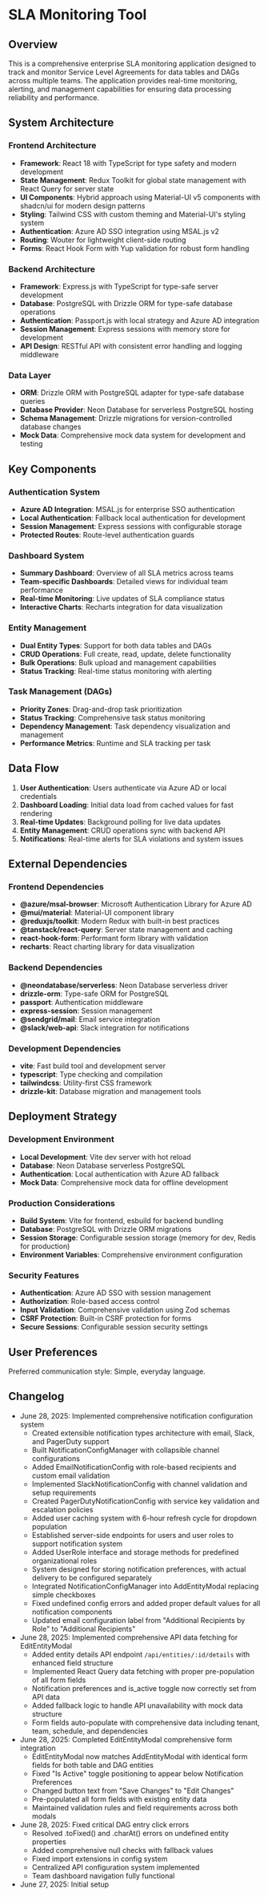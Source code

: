 # SLA Monitoring Tool

## Overview

This is a comprehensive enterprise SLA monitoring application designed to track and monitor Service Level Agreements for data tables and DAGs across multiple teams. The application provides real-time monitoring, alerting, and management capabilities for ensuring data processing reliability and performance.

## System Architecture

### Frontend Architecture
- **Framework**: React 18 with TypeScript for type safety and modern development
- **State Management**: Redux Toolkit for global state management with React Query for server state
- **UI Components**: Hybrid approach using Material-UI v5 components with shadcn/ui for modern design patterns
- **Styling**: Tailwind CSS with custom theming and Material-UI's styling system
- **Authentication**: Azure AD SSO integration using MSAL.js v2
- **Routing**: Wouter for lightweight client-side routing
- **Forms**: React Hook Form with Yup validation for robust form handling

### Backend Architecture
- **Framework**: Express.js with TypeScript for type-safe server development
- **Database**: PostgreSQL with Drizzle ORM for type-safe database operations
- **Authentication**: Passport.js with local strategy and Azure AD integration
- **Session Management**: Express sessions with memory store for development
- **API Design**: RESTful API with consistent error handling and logging middleware

### Data Layer
- **ORM**: Drizzle ORM with PostgreSQL adapter for type-safe database queries
- **Database Provider**: Neon Database for serverless PostgreSQL hosting
- **Schema Management**: Drizzle migrations for version-controlled database changes
- **Mock Data**: Comprehensive mock data system for development and testing

## Key Components

### Authentication System
- **Azure AD Integration**: MSAL.js for enterprise SSO authentication
- **Local Authentication**: Fallback local authentication for development
- **Session Management**: Express sessions with configurable storage
- **Protected Routes**: Route-level authentication guards

### Dashboard System
- **Summary Dashboard**: Overview of all SLA metrics across teams
- **Team-specific Dashboards**: Detailed views for individual team performance
- **Real-time Monitoring**: Live updates of SLA compliance status
- **Interactive Charts**: Recharts integration for data visualization

### Entity Management
- **Dual Entity Types**: Support for both data tables and DAGs
- **CRUD Operations**: Full create, read, update, delete functionality
- **Bulk Operations**: Bulk upload and management capabilities
- **Status Tracking**: Real-time status monitoring with alerting

### Task Management (DAGs)
- **Priority Zones**: Drag-and-drop task prioritization
- **Status Tracking**: Comprehensive task status monitoring
- **Dependency Management**: Task dependency visualization and management
- **Performance Metrics**: Runtime and SLA tracking per task

## Data Flow

1. **User Authentication**: Users authenticate via Azure AD or local credentials
2. **Dashboard Loading**: Initial data load from cached values for fast rendering
3. **Real-time Updates**: Background polling for live data updates
4. **Entity Management**: CRUD operations sync with backend API
5. **Notifications**: Real-time alerts for SLA violations and system issues

## External Dependencies

### Frontend Dependencies
- **@azure/msal-browser**: Microsoft Authentication Library for Azure AD
- **@mui/material**: Material-UI component library
- **@reduxjs/toolkit**: Modern Redux with built-in best practices
- **@tanstack/react-query**: Server state management and caching
- **react-hook-form**: Performant form library with validation
- **recharts**: React charting library for data visualization

### Backend Dependencies
- **@neondatabase/serverless**: Neon Database serverless driver
- **drizzle-orm**: Type-safe ORM for PostgreSQL
- **passport**: Authentication middleware
- **express-session**: Session management
- **@sendgrid/mail**: Email service integration
- **@slack/web-api**: Slack integration for notifications

### Development Dependencies
- **vite**: Fast build tool and development server
- **typescript**: Type checking and compilation
- **tailwindcss**: Utility-first CSS framework
- **drizzle-kit**: Database migration and management tools

## Deployment Strategy

### Development Environment
- **Local Development**: Vite dev server with hot reload
- **Database**: Neon Database serverless PostgreSQL
- **Authentication**: Local authentication with Azure AD fallback
- **Mock Data**: Comprehensive mock data for offline development

### Production Considerations
- **Build System**: Vite for frontend, esbuild for backend bundling
- **Database**: PostgreSQL with Drizzle ORM migrations
- **Session Storage**: Configurable session storage (memory for dev, Redis for production)
- **Environment Variables**: Comprehensive environment configuration

### Security Features
- **Authentication**: Azure AD SSO with session management
- **Authorization**: Role-based access control
- **Input Validation**: Comprehensive validation using Zod schemas
- **CSRF Protection**: Built-in CSRF protection for forms
- **Secure Sessions**: Configurable session security settings

## User Preferences

Preferred communication style: Simple, everyday language.

## Changelog

- June 28, 2025: Implemented comprehensive notification configuration system
  - Created extensible notification types architecture with email, Slack, and PagerDuty support
  - Built NotificationConfigManager with collapsible channel configurations
  - Added EmailNotificationConfig with role-based recipients and custom email validation
  - Implemented SlackNotificationConfig with channel validation and setup requirements
  - Created PagerDutyNotificationConfig with service key validation and escalation policies
  - Added user caching system with 6-hour refresh cycle for dropdown population
  - Established server-side endpoints for users and user roles to support notification system
  - Added UserRole interface and storage methods for predefined organizational roles
  - System designed for storing notification preferences, with actual delivery to be configured separately
  - Integrated NotificationConfigManager into AddEntityModal replacing simple checkboxes
  - Fixed undefined config errors and added proper default values for all notification components
  - Updated email configuration label from "Additional Recipients by Role" to "Additional Recipients"
- June 28, 2025: Implemented comprehensive API data fetching for EditEntityModal
  - Added entity details API endpoint `/api/entities/:id/details` with enhanced field structure
  - Implemented React Query data fetching with proper pre-population of all form fields
  - Notification preferences and is_active toggle now correctly set from API data
  - Added fallback logic to handle API unavailability with mock data structure
  - Form fields auto-populate with comprehensive data including tenant, team, schedule, and dependencies
- June 28, 2025: Completed EditEntityModal comprehensive form integration
  - EditEntityModal now matches AddEntityModal with identical form fields for both table and DAG entities
  - Fixed "Is Active" toggle positioning to appear below Notification Preferences
  - Changed button text from "Save Changes" to "Edit Changes"
  - Pre-populated all form fields with existing entity data
  - Maintained validation rules and field requirements across both modals
- June 28, 2025: Fixed critical DAG entry click errors
  - Resolved .toFixed() and .charAt() errors on undefined entity properties
  - Added comprehensive null checks with fallback values
  - Fixed import extensions in config system
  - Centralized API configuration system implemented
  - Team dashboard navigation fully functional
- June 27, 2025: Initial setup